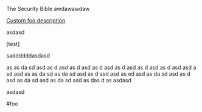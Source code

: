 The Security Bible
awdawawdaw


[Custom foo description](#foo)

asdasd



[test]



saddddddasdasd

as
as
da
sd
asd
as
d
asd
as
d
asd
as
d
asd
as
d
asd
as
d
asd
as
d
asd
asd
a
sd
asd
as
as
da
sd
as
da
sd
asd
as
d
asd
asd
as
ed
asd
as
da
sd
asd
as
d
asd
as
da
sd
asd
as
da
sd
asd
as
das
d
as
asdasd



asdasd





































#foo

